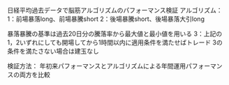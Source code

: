 日経平均過去データで脳筋アルゴリズムのパフォーマンス検証
アルゴリズム：
1：前場暴落long、前場暴騰short
2：後場暴騰short、後場暴落大引long

暴落暴騰の基準は過去20日分の騰落率から最大値と最小値を用いる
3：上記の1，2いずれにしても開場してから1時間以内に適用条件を満たせばトレード
3の条件を満たさない場合は建玉なし

検証方法：
年初来パフォーマンスとアルゴリズムによる年間運用パフォーマンスの両方を比較








